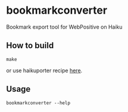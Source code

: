 bookmarkconverter
=================

Bookmark export tool for WebPositive on Haiku

How to build
------------

    make

or use haikuporter recipe [here](https://bitbucket.org/TwoFx/haikuports/src/b69b5c0cb408d25cf99dd1a4d09814ea659d18e5/haiku-apps/bookmarkconverter/bookmarkconverter-0.4.0.recipe?at=bookmarkconverter).

Usage
-----

    bookmarkconverter --help
